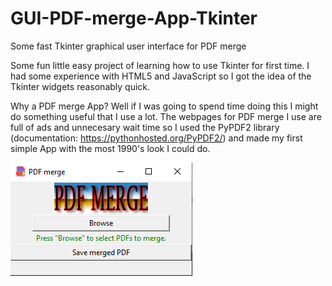 # GUI-PDF-merge-App-Tkinter
Some fast Tkinter graphical user interface for PDF merge


Some fun little easy project of learning how to use Tkinter for first time. I had some experience with HTML5 and JavaScript so I got the idea of the Tkinter widgets reasonably quick.

Why a PDF merge App? Well if I was going to spend time doing this I might do something useful that I use a lot. The webpages for PDF merge I use are full of ads and unnecesary wait time so I used the PyPDF2 library (documentation: https://pythonhosted.org/PyPDF2/) and made my first simple App with the most 1990's look I could do.


![App](appimage.png)
